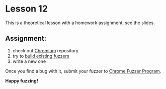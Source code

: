 # Lesson 12

This is a theoretical lesson with a homework assignment, see the slides.

## Assignment:

1. check out [Chromium] repository
2. try to [build existing fuzzers]
3. write a new one

Once you find a bug with it, submit your fuzzer to [Chrome Fuzzer Program].

**Happy fuzzing!**


[build existing fuzzers]: https://chromium.googlesource.com/chromium/src/+/master/testing/libfuzzer/reproducing.md#Reproducing-LibFuzzer-ASan-bugs
[Chromium]: https://www.chromium.org/developers/how-tos/get-the-code
[Chrome Fuzzer Program]: https://www.google.com/about/appsecurity/chrome-rewards/index.html#fuzzerprogram
